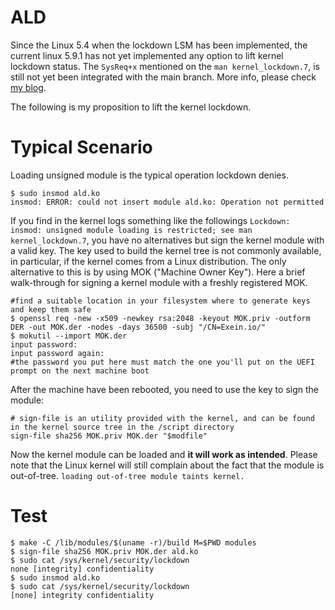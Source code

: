 # ALD
Since the Linux 5.4 when the lockdown LSM has been implemented, the current linux 5.9.1 has not yet implemented any option to lift kernel lockdown status.
The `SysReq+x` mentioned on the `man kernel_lockdown.7`, is still not yet been integrated with the main branch.
More info, please check [my blog](http://carminatialessandro.blogspot.com/2020/10/kernel-lockdown.html).

The following is my proposition to lift the kernel lockdown.

# Typical Scenario
Loading unsigned module is the typical operation lockdown denies.
```
$ sudo insmod ald.ko 
insmod: ERROR: could not insert module ald.ko: Operation not permitted
```
If you find in the kernel logs something like the followings `Lockdown: insmod: unsigned module loading is restricted; see man kernel_lockdown.7`, you have no alternatives but sign the kernel module with a valid key.
The key used to build the kernel tree is not commonly available, in particular, if the kernel comes from a Linux distribution.
The only alternative to this is by using MOK ("Machine Owner Key").
Here a brief walk-through for signing a kernel module with a freshly registered MOK.
```
#find a suitable location in your filesystem where to generate keys and keep them safe
$ openssl req -new -x509 -newkey rsa:2048 -keyout MOK.priv -outform DER -out MOK.der -nodes -days 36500 -subj "/CN=Exein.io/"
$ mokutil --import MOK.der
input password:
input password again:
#the password you put here must match the one you'll put on the UEFI prompt on the next machine boot 
```
After the machine have been rebooted, you need to use the key to sign the module:
```
# sign-file is an utility provided with the kernel, and can be found in the kernel source tree in the /script directory
sign-file sha256 MOK.priv MOK.der "$modfile"

```
Now the kernel module can be loaded and **it will work as intended**.
Please note that the Linux kernel will still complain about the fact that the module is out-of-tree.
`loading out-of-tree module taints kernel.`
# Test
```
$ make -C /lib/modules/$(uname -r)/build M=$PWD modules 
$ sign-file sha256 MOK.priv MOK.der ald.ko
$ sudo cat /sys/kernel/security/lockdown 
none [integrity] confidentiality
$ sudo insmod ald.ko 
$ sudo cat /sys/kernel/security/lockdown 
[none] integrity confidentiality
```
